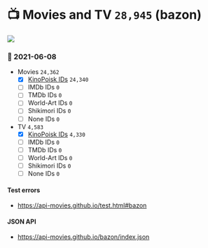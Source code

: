 # :tv: Movies and TV `28,945` (bazon)

<a href="https://API-Movies.github.io"><img src="https://API-Movies.github.io/banner.png?cache"></a>

### :date: 2021-06-08
- Movies `24,362`
  - [x] <a href="https://API-Movies.github.io/bazon/movie_kinopoisk_ids.json">KinoPoisk IDs</a> `24,340`
  - [ ] IMDb IDs `0`
  - [ ] TMDb IDs `0`
  - [ ] World-Art IDs `0`
  - [ ] Shikimori IDs `0`
  - [ ] None IDs `0`
- TV `4,583`
  - [x] <a href="https://API-Movies.github.io/bazon/tv_kinopoisk_ids.json">KinoPoisk IDs</a> `4,330`
  - [ ] IMDb IDs `0`
  - [ ] TMDb IDs `0`
  - [ ] World-Art IDs `0`
  - [ ] Shikimori IDs `0`
  - [ ] None IDs `0`
#### Test errors
- <a href='https://api-movies.github.io/test.html#bazon'>https://api-movies.github.io/test.html#bazon</a>
#### JSON API
- <a href='https://api-movies.github.io/bazon/index.json'>https://api-movies.github.io/bazon/index.json</a>
